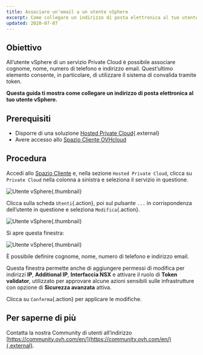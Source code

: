 ```yaml
---
title: Associare un’email a un utente vSphere
excerpt: Come collegare un indirizzo di posta elettronica al tuo utente vSphere
updated: 2020-07-07
---
```


## Obiettivo

All’utente vSphere di un servizio Private Cloud è possibile associare cognome, nome, numero di telefono e indirizzo email. Quest’ultimo elemento consente, in particolare, di utilizzare il sistema di convalida tramite token.

**Questa guida ti mostra come collegare un indirizzo di posta elettronica al tuo utente vSphere.**

## Prerequisiti

- Disporre di una soluzione [Hosted Private Cloud](https://www.ovhcloud.com/it/enterprise/products/hosted-private-cloud/){.external}
- Avere accesso allo [Spazio Cliente OVHcloud](https://www.ovh.com/auth/?action=gotomanager&from=https://www.ovh.it/&ovhSubsidiary=it)

## Procedura

Accedi allo [Spazio Cliente](https://www.ovh.com/auth/?action=gotomanager&from=https://www.ovh.it/&ovhSubsidiary=it) e, nella sezione `Hosted Private Cloud`, clicca su `Private Cloud` nella colonna a sinistra e seleziona il servizio in questione.

![Utente vSphere](images_addMailOnUser01.png){.thumbnail}

Clicca sulla scheda `Utenti`{.action}, poi sul pulsante `...` in corrispondenza dell’utente in questione e seleziona `Modifica`{.action}. 

![Utente vSphere](images_addMailOnUser02.png){.thumbnail}

Si apre questa finestra:

![Utente vSphere](images_addMailOnUser03.png){.thumbnail}

È possibile definire cognome, nome, numero di telefono e indirizzo email.

Questa finestra permette anche di aggiungere permessi di modifica per indirizzi **IP**, **Additional IP**, **Interfaccia NSX** e attivare il ruolo di **Token validator**, utilizzato per approvare alcune azioni sensibili sulle infrastrutture con opzione di **Sicurezza avanzata** attiva.

Clicca su `Conferma`{.action} per applicare le modifiche.

## Per saperne di più

Contatta la nostra Community di utenti all’indirizzo [https://community.ovh.com/en/](https://community.ovh.com/en/){.external}.
